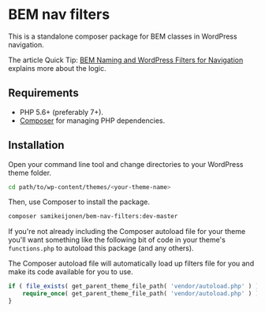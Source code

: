 # BEM nav filters

This is a standalone composer package for BEM classes in WordPress navigation.

The article Quick Tip: [BEM Naming and WordPress Filters for Navigation](https://webdesign.tutsplus.com/tutorials/quick-tip-bem-naming-and-wordpress-filters-for-navigation--cms-31268)
explains more about the logic.

## Requirements

* PHP 5.6+ (preferably 7+).
* [Composer](https://getcomposer.org/) for managing PHP dependencies.

## Installation

Open your command line tool and change directories to your WordPress theme folder.

```bash
cd path/to/wp-content/themes/<your-theme-name>
```

Then, use Composer to install the package.

```bash
composer samikeijonen/bem-nav-filters:dev-master
```

If you're not already including the Composer autoload file for your theme
you'll want something like the following bit of code in your theme's `functions.php` to autoload this package (and any others).

The Composer autoload file will automatically load up filters file for you and make its code available for you to use.

```php
if ( file_exists( get_parent_theme_file_path( 'vendor/autoload.php' ) ) ) {
	require_once( get_parent_theme_file_path( 'vendor/autoload.php' ) );
}
```
